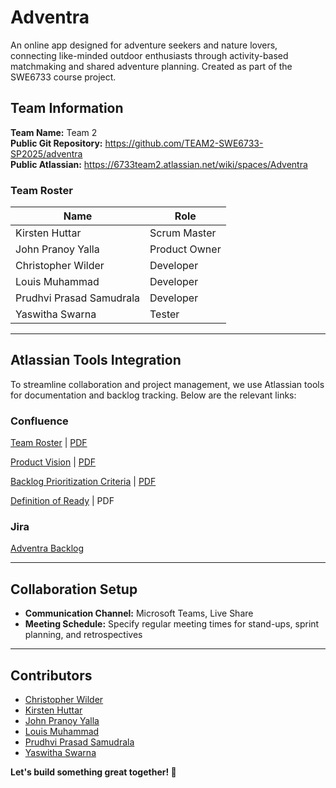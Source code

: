 # Adventra
An online app designed for adventure seekers and nature lovers, connecting like-minded outdoor enthusiasts through activity-based matchmaking and shared adventure planning. Created as part of the SWE6733 course project.

## Team Information
**Team Name:** Team 2  
**Public Git Repository:** https://github.com/TEAM2-SWE6733-SP2025/adventra  
**Public Atlassian:** https://6733team2.atlassian.net/wiki/spaces/Adventra

### Team Roster
| Name | Role |
|------|------|
| Kirsten Huttar | Scrum Master |
| John Pranoy Yalla | Product Owner |
| Christopher Wilder | Developer |
| Louis Muhammad | Developer |
| Prudhvi Prasad Samudrala | Developer |
| Yaswitha Swarna | Tester |

---

## Atlassian Tools Integration ##
To streamline collaboration and project management, we use Atlassian tools for documentation and backlog tracking. Below are the relevant links:

### Confluence ###
[Team Roster](https://6733team2.atlassian.net/wiki/spaces/Adventra/pages/164011/Team+Roles) | [PDF](ProjectDocuments/AdventraTeamRoles.pdf)

[Product Vision](https://6733team2.atlassian.net/wiki/spaces/Adventra/pages/3375118/Adventra+Project+Vision+Document) | [PDF](ProjectDocuments/AdventraAdventraProjectVision.pdf)

[Backlog Prioritization Criteria](https://6733team2.atlassian.net/wiki/spaces/Adventra/pages/3604909/Backlog+Prioritization+Criteria) | [PDF](ProjectDocuments/AdventraBacklogPrioritizationCriteria.pdf)

[Definition of Ready](https://6733team2.atlassian.net/wiki/spaces/Adventra/pages/3604899/Definition+of+Ready+Document) | PDF

### Jira ###
[Adventra Backlog](https://6733team2.atlassian.net/jira/software/projects/ADVNTR/boards/1/backlog)




 


---

## Collaboration Setup
- **Communication Channel:** Microsoft Teams, Live Share
- **Meeting Schedule:** Specify regular meeting times for stand-ups, sprint planning, and retrospectives

---

## Contributors
- [Christopher Wilder](https://github.com/Chris-Wilder)
- [Kirsten Huttar](https://github.com/codeandcrochet)
- [John Pranoy Yalla](https://github.com/johnpranoy7)
- [Louis Muhammad](https://github.com/lmuhammad1)
- [Prudhvi Prasad Samudrala](https://github.com/samudralaprudhvi)
- [Yaswitha Swarna](https://github.com/Yaswitha05)


**Let's build something great together! 🚀**
